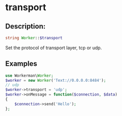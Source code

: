 # transport
## Description:
```php
string Worker::$transport
```

Set the protocol of transport layer, tcp or udp.


## Examples

```php
use Workerman\Worker;
$worker = new Worker('Text://0.0.0.0:8484');
// udp
$worker->transport = 'udp';
$worker->onMessage = function($connection, $data)
{
    $connection->send('Hello');
};
```
